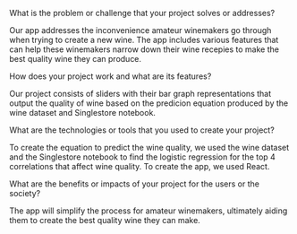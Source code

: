 What is the problem or challenge that your project solves or addresses?

Our app addresses the inconvenience amateur winemakers go through when trying to create a new wine.
The app includes various features that can help these winemakers narrow down their wine recepies to make the best quality wine they can produce.


How does your project work and what are its features?

Our project consists of sliders with their bar graph representations that output the quality of wine based on the predicion equation produced by the wine dataset and Singlestore notebook.


What are the technologies or tools that you used to create your project?

To create the equation to predict the wine quality, we used the wine dataset and the Singlestore notebook to find the logistic regression for the top 4 correlations that affect wine quality.
To create the app, we used React.


What are the benefits or impacts of your project for the users or the society?

The app will simplify the process for amateur winemakers, ultimately aiding them to create the best quality wine they can make.
